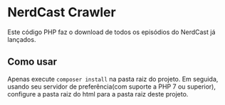 # NerdCast Crawler

Este código PHP faz o download de todos os episódios do NerdCast já lançados.

## Como usar

Apenas execute `composer install` na pasta raiz do projeto.
Em seguida, usando seu servidor de preferência(com suporte a PHP 7 ou superior), configure a pasta raiz do html para a pasta raiz deste projeto.